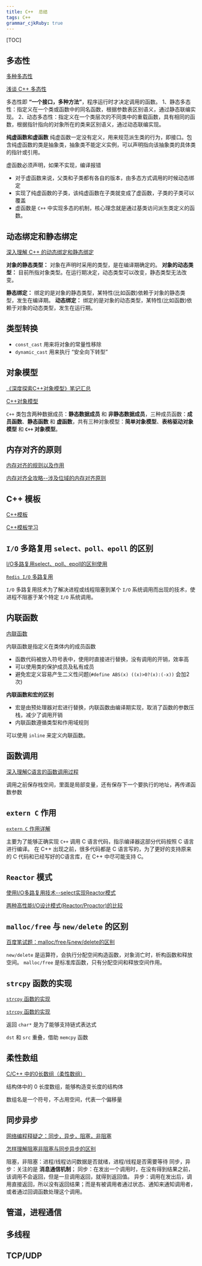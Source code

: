 ```yaml
---
title: C++  总结 
tags: C++
grammar_cjkRuby: true
---
```


[TOC]



##  多态性
[多种多态性][1]

[浅谈 C++ 多态性][2]

多态性即 **“一个接口，多种方法”**，程序运行时才决定调用的函数。
1、静态多态性：指定义在一个类或函数中的同名函数，根据参数表区别语义，通过静态联编实现。
2、动态多态性：指定义在一个类层次的不同类中的重载函数，具有相同的函数，根据指针指向的对象所在的类来区别语义，通过动态联编实现。

**纯虚函数和虚函数**
纯虚函数一定没有定义，用来规范派生类的行为，即接口。包含纯虚函数的类是抽象类，抽象类不能定义实例，可以声明指向该抽象类的具体类的指针或引用。

虚函数必须声明，如果不实现，编译报错
* 对于虚函数来说，父类和子类都有各自的版本，由多态方式调用的时候动态绑定
* 实现了纯虚函数的子类，该纯虚函数在子类就变成了虚函数，子类的子类可以覆盖
* 虚函数是 `C++` 中实现多态的机制，核心理念就是通过基类访问派生类定义的函数。


##  动态绑定和静态绑定
[深入理解 C++ 的动态绑定和静态绑定][3]

**对象的静态类型：** 对象在声明时采用的类型，是在编译期确定的。
**对象的动态类型：** 目前所指对象类型。在运行期决定，动态类型可以改变，静态类型无法改变。

**静态绑定：** 绑定的是对象的静态类型，某特性(比如函数)依赖于对象的静态类型，发生在编译期。
**动态绑定：** 绑定的是对象的动态类型，某特性(比如函数)依赖于对象的动态类型，发生在运行期。


##  类型转换
* `const_cast` 用来将对象的常量性移除
* `dynamic_cast` 用来执行 “安全向下转型”



##  对象模型
[《深度探索C++对象模型》笔记汇总][4]

[C++对象模型][5]

`C++` 类包含两种数据成员：**静态数据成员** 和 **非静态数据成员**，三种成员函数：**成员函数**、**静态函数** 和 **虚函数**，共有三种对象模型：**简单对象模型**、**表格驱动对象模型** 和 **`C++` 对象模型**。


##  内存对齐的原则
[内存对齐的规则以及作用][6]

[内存对齐全攻略--涉及位域的内存对齐原则][7]


##  C++ 模板
[C++模板][8]

[C++模板学习][9]


##  `I/O` 多路复用 `select、poll、epoll` 的区别
[I/O多路复用select、poll、epoll的区别使用][10]

[`Redis I/O` 多路复用 ][11]

`I/O` 多路复用技术为了解决进程或线程阻塞到某个 `I/O` 系统调用而出现的技术，使进程不阻塞于某个特定 `I/O` 系统调用。


##  内联函数
[内联函数][12]

内联函数是指定义在类体内的成员函数
* 函数代码被放入符号表中，使用时直接进行替换，没有调用的开销，效率高
* 可以使用类的保护成员及私有成员
* 避免宏定义容易产生二义性问题(`#define ABS(x) ((x)>0?(x):(-x))` 会加2次)

**内联函数和宏的区别**
* 宏是由预处理器对宏进行替换，内联函数由编译期实现，取消了函数的参数压栈，减少了调用开销
* 内联函数遵循类型和作用域规则

可以使用 `inline` 来定义内联函数。

##  函数调用
[ 深入理解C语言的函数调用过程 ][13]

调用之前保存栈空间，里面是局部变量，还有保存下一个要执行的地址，再传递函数参数

## `extern C` 作用
[`extern C` 作用详解][14]

主要为了能够正确实现 `C++` 调用 C 语言代码，指示编译器这部分代码按照 C 语言进行编译。
在 C++ 出现之前，很多代码都是 C 语言写的，为了更好的支持原来的 C 代码和已经写好的C语言库，在 C++ 中尽可能支持 C。


##  `Reactor` 模式
[使用I/O多路复用技术--select实现Reactor模式][15]

[两种高性能I/O设计模式(Reactor/Proactor)的比较][16]



##  `malloc/free` 与 `new/delete` 的区别
[百度笔试题：malloc/free与new/delete的区别][17]

`new/delete` 是运算符，会执行分配空间构造函数，对象消亡时，析构函数和释放空间。
`malloc/free` 是标准库函数，只有分配空间和释放空间作用。


##  `strcpy` 函数的实现
[`strcpy` 函数的实现][18]

[`strcpy` 函数的实现][19]

返回 `char*` 是为了能够支持链式表达式

`dst` 和 `src` 重叠，借助 `memcpy` 函数


##  柔性数组
[C/C++ 中的0长数组（柔性数组）][20]

结构体中的 0 长度数组，能够构造变长度的结构体

数组名是一个符号，不占用空间，代表一个偏移量




##  同步异步
[网络编程释疑之：同步，异步，阻塞，非阻塞][21]

[怎样理解阻塞非阻塞与同步异步的区别][22]


阻塞，非阻塞：进程/线程访问数据是否就绪，进程/线程是否需要等待
同步，异步：关注的是 **消息通信机制**；
同步：在发出一个调用时，在没有得到结果之前，该调用不会返回，但是一旦调用返回，就得到返回值。
异步：调用在发出后，调用直接返回，所以没有返回结果；而是有被调用者通过状态、通知来通知调用者，或者通过回调函数处理这个调用。



##  管道，进程通信


##  多线程


##  TCP/UDP


  [1]: http://blog.csdn.net/fengyunjh/article/details/6188769
  [2]: http://blog.csdn.net/hackbuteer1/article/details/7475622
  [3]: http://blog.csdn.net/chgaowei/article/details/6427731
  [4]: http://www.roading.org/develop/cpp/%E3%80%8A%E6%B7%B1%E5%BA%A6%E6%8E%A2%E7%B4%A2c%E5%AF%B9%E8%B1%A1%E6%A8%A1%E5%9E%8B%E3%80%8B%E7%AC%94%E8%AE%B0%E6%B1%87%E6%80%BB.html
  [5]: http://www.cnblogs.com/skynet/p/3343726.html
  [6]: http://www.cppblog.com/snailcong/archive/2009/03/16/76705.html
  [7]: http://www.cnblogs.com/shitouer/archive/2010/04/07/1706785.html
  [8]: http://www.cnblogs.com/gw811/archive/2012/10/25/2738929.html
  [9]: http://www.cnblogs.com/gaojun/archive/2010/09/10/1823354.html
  [10]: http://www.bkjia.com/ASPjc/1000957.html#top
  [11]: https://www.zhihu.com/question/28594409
  [12]: http://www.cnblogs.com/singa/archive/2008/09/24/1297821.html
  [13]: http://blog.chinaunix.net/uid-23069658-id-3981406.html
  [14]: http://blog.csdn.net/jiqiren007/article/details/5933599
  [15]: http://www.rudy-yuan.net/archives/137/
  [16]: http://blog.jobbole.com/59676/
  [17]: http://blog.csdn.net/hackbuteer1/article/details/6789164
  [18]: http://www.cnblogs.com/chenyg32/p/3739564.html
  [19]: http://blog.csdn.net/gpengtao/article/details/7464061/
  [20]: http://blog.csdn.net/yby4769250/article/details/7294696
  [21]: http://yaocoder.blog.51cto.com/2668309/1308899
  [22]: https://www.zhihu.com/question/19732473